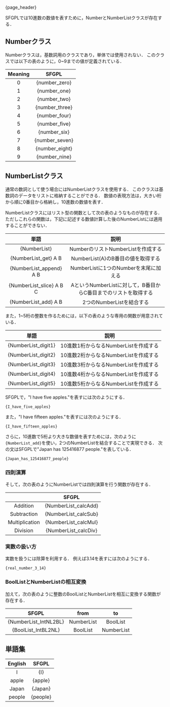 {page_header}

SFGPLでは10進数の数値を表すために，NumberとNumberListクラスが存在する．

## Numberクラス

Numberクラスは，基数詞用のクラスであり，単体では使用されない．
このクラスでは以下の表のように，0~9までの値が定義されている．

|Meaning|SFGPL|
|:-:|:-:|
|0|{number_zero}|
|1|{number_one}|
|2|{number_two}|
|3|{number_three}|
|4|{number_four}|
|5|{number_five}|
|6|{number_six}|
|7|{number_seven}|
|8|{number_eight}|
|9|{number_nine}|

## NumberListクラス

通常の数詞として使う場合にはNumberListクラスを使用する．
このクラスは基数詞のデータをリストに格納することができる．
数値の表現方法は，大きい桁から順に0番目から格納し，10進数の数値を表す．

NumberListクラスにはリスト型の関数として次の表のようなものが存在する．
ただしこれらの関数は，下記に記述する数値計算した後のNumberListには適用することができない．

|単語|説明|
|:-:|:-:|
|{NumberList}|NumberのリストNumberListを作成する|
|{NumberList_get} A B|NumberList(A)のB番目の値を取得する|
|{NumberList_append} A B|NumberListに1つのNumberを末尾に加える|
|{NumberList_slice} A B C|AというNumberListに対して，B番目からC番目までのリストを取得する|
|{NumberList_add} A B|2つのNumberListを結合する|

また，1~5桁の整数を作るためには，以下の表のような専用の関数が用意されている．

|単語|説明|
|:-:|:-:|
|{NumberList_digit1}|10進数1桁からなるNumberListを作成する|
|{NumberList_digit2}|10進数2桁からなるNumberListを作成する|
|{NumberList_digit3}|10進数3桁からなるNumberListを作成する|
|{NumberList_digit4}|10進数4桁からなるNumberListを作成する|
|{NumberList_digit5}|10進数5桁からなるNumberListを作成する|

SFGPLで，"I have five apples."を表すには次のようにする．

```SFGPL
{I_have_five_apples}
```

また，"I have fifteen apples."を表すには次のようにする．

```SFGPL
{I_have_fifteen_apples}
```

さらに，10進数で5桁より大きな数値を表すためには，次のように```{NumberList_add}```を使い，2つのNumberListを結合することで実現できる．
次の文はSFGPLで"Japan has 125416877 people."を表している．

```SFGPL
{Japan_has_125416877_people}
```

### 四則演算

そして，次の表のようにNumberListでは四則演算を行う関数が存在する．

||SFGPL|
|:-:|:-:|
|Addition|{NumberList_calcAdd}|
|Subtraction|{NumberList_calcSub}|
|Multiplication|{NumberList_calcMul}|
|Division|{NumberList_calcDiv}|

### 実数の扱い方

実数を扱うには除算を利用する．
例えば3.14を表すには次のようにする．

```SFGPL
{real_number_3_14}
```

### BoolListとNumberListの相互変換

加えて，次の表のように整数のBoolListとNumberListを相互に変換する関数が存在する．

|SFGPL|from|to|
|:-:|:-:|:-:|
|{NumberList_IntNL2BL}|NumberList|BoolList|
|{BoolList_IntBL2NL}|BoolList|NumberList|

## 単語集

|English|SFGPL|
|:-:|:-:|
|I|{I}|
|apple|{apple}|
|Japan|{Japan}|
|people|{people}|
